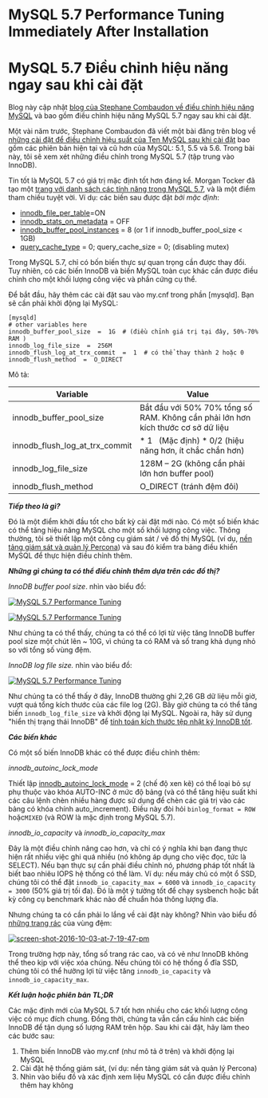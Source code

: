 # MySQL 5.7 Performance Tuning Immediately After Installation
# MySQL 5.7 Điều chỉnh hiệu năng ngay sau khi cài đặt

Blog này cập nhật [blog của Stephane Combaudon về điều chỉnh hiệu năng MySQL](https://www.percona.com/blog/2014/01/28/10-mysql-performance-tuning-settings-after-installation/) và bao gồm điều chỉnh hiệu năng MySQL 5.7 ngay sau khi cài đặt.

Một vài năm trước, Stephane Combaudon đã viết một bài đăng trên blog về [những cài đặt để điều chỉnh hiệu suất của Ten MySQL sau khi cài đặt](https://www.percona.com/blog/2014/01/28/10-mysql-performance-tuning-settings-after-installation/) bao gồm các phiên bản hiện tại và cũ hơn của MySQL: 5.1, 5.5 và 5.6. Trong bài này, tôi sẽ xem xét những điều chỉnh trong MySQL 5.7 (tập trung vào InnoDB).

Tin tốt là MySQL 5.7 có giá trị mặc định tốt hơn đáng kể. Morgan Tocker đã tạo một [trang với danh sách các tính năng trong MySQL 5.7](http://www.thecompletelistoffeatures.com/), và là một điểm tham chiếu tuyệt vời. Ví dụ: các biến sau được đặt _bởi mặc định_:

*   [innodb\_file\_per_table](http://dev.mysql.com/doc/refman/5.7/en/innodb-parameters.html#sysvar_innodb_file_per_table)=ON
*   [innodb\_stats\_on_metadata](https://www.percona.com/blog/2013/12/03/innodb_stats_on_metadata-slow-queries-information_schema/) = OFF
*   [innodb\_buffer\_pool_instances](http://dev.mysql.com/doc/refman/5.7/en/innodb-parameters.html#sysvar_innodb_buffer_pool_instances) = 8 (or 1 if innodb\_buffer\_pool_size < 1GB)
*   [query\_cache\_type](https://www.percona.com/blog/2015/01/02/the-mysql-query-cache-how-it-works-and-workload-impacts-both-good-and-bad/) = 0; query\_cache\_size = 0; (disabling mutex)

Trong MySQL 5.7, chỉ có bốn biến thực sự quan trọng cần được thay đổi. Tuy nhiên, có các biến InnoDB và biến MySQL toàn cục khác cần được điều chỉnh cho một khối lượng công việc và phần cứng cụ thể.

Để bắt đầu, hãy thêm các cài đặt sau vào my.cnf trong phần \[mysqld\]. Bạn sẽ cần phải khởi động lại MySQL:

```
[mysqld]
# other variables here
innodb_buffer_pool_size  =  1G  # (điều chỉnh giá trị tại đây, 50%-70% RAM )
innodb_log_file_size  =  256M
innodb_flush_log_at_trx_commit  =  1  # có thể thay thành 2 hoặc 0
innodb_flush_method  =  O_DIRECT
```

Mô tả:

|**Variable** | **Value**|
|---|---|
| innodb\_buffer\_pool_size | Bắt đầu với 50% 70% tổng số RAM. Không cần phải lớn hơn kích thước cơ sở dữ liệu |
|innodb\_flush\_log\_at\_trx_commit | *   1   (Mặc định) *   0/2 (hiệu năng hơn, ít chắc chắn hơn)|
| innodb\_log\_file_size | 128M – 2G (không cần phải lớn hơn buffer pool) |
| innodb\_flush\_method | O_DIRECT (tránh đệm đôi)|


_**Tiếp theo là gì?**_

Đó là một điểm khởi đầu tốt cho bất kỳ cài đặt mới nào. Có một số biến khác có thể tăng hiệu năng MySQL cho một số khối lượng công việc. Thông thường, tôi sẽ thiết lập một công cụ giám sát / vẽ đồ thị MySQL (ví dụ, [nền tảng giám sát và quản lý Percona](http://pmmdemo.percona.com)) và sau đó kiểm tra bảng điều khiển MySQL để thực hiện điều chỉnh thêm.

_**Những gì chúng ta có thể điều chỉnh thêm dựa trên các đồ thị?**_

_InnoDB buffer pool size_. nhìn vào biểu đồ:

[![MySQL 5.7 Performance Tuning](https://www.percona.com/blog/wp-content/uploads/2016/10/Screen-Shot-2016-10-03-at-12.49.22-PM.png)](https://www.percona.com/blog/wp-content/uploads/2016/10/Screen-Shot-2016-10-03-at-12.49.22-PM.png)

[![MySQL 5.7 Performance Tuning](https://www.percona.com/blog/wp-content/uploads/2016/10/Screen-Shot-2016-10-03-at-12.48.13-PM.png)](https://www.percona.com/blog/wp-content/uploads/2016/10/Screen-Shot-2016-10-03-at-12.48.13-PM.png)

Như chúng ta có thể thấy, chúng ta có thể có lợi từ việc tăng InnoDB buffer pool size một chút lên ~ 10G, vì chúng ta có RAM và số trang khả dụng nhỏ so với tổng số vùng đệm.

_InnoDB log file size._ nhìn vào biểu đồ:

[![MySQL 5.7 Performance Tuning](https://www.percona.com/blog/wp-content/uploads/2016/10/Screen-Shot-2016-10-03-at-12.43.52-PM.png)](https://www.percona.com/blog/wp-content/uploads/2016/10/Screen-Shot-2016-10-03-at-12.43.52-PM.png)

Như chúng ta có thể thấy ở đây, InnoDB thường ghi 2,26 GB dữ liệu mỗi giờ, vượt quá tổng kích thước của các file log (2G). Bây giờ chúng ta có thể tăng biến `innodb_log_file_size` và khởi động lại MySQL. Ngoài ra, hãy sử dụng "hiển thị trạng thái InnoDB" để [tính toán kích thước tệp nhật ký InnoDB tốt](https://www.percona.com/blog/2008/11/21/how-to-calculate-a-good-innodb-log-file-size/).


_**Các biến khác**_

Có một số biến InnoDB khác có thể được điều chỉnh thêm:

_innodb\_autoinc\_lock_mode_


Thiết lập [innodb\_autoinc\_lock_mode](http://dev.mysql.com/doc/refman/5.7/en/innodb-auto-increment-handling.html) = 2 (chế độ xen kẽ) có thể loại bỏ sự phụ thuộc vào khóa AUTO-INC ở mức độ bảng (và có thể tăng hiệu suất khi các câu lệnh chèn nhiều hàng được sử dụng để chèn các giá trị vào các bảng có khóa chính auto_increment). Điều này đòi hỏi `binlog_format = ROW` hoặc`MIXED` (và ROW là mặc định trong MySQL 5.7).

_innodb\_io\_capacity_ và _innodb\_io\_capacity_max_

Đây là một điều chỉnh nâng cao hơn, và chỉ có ý nghĩa khi bạn đang thực hiện rất nhiều việc ghi quá nhiều (nó không áp dụng cho việc đọc, tức là SELECT). Nếu bạn thực sự cần phải điều chỉnh nó, phương pháp tốt nhất là biết bao nhiêu IOPS hệ thống có thể làm. Ví dụ: nếu máy chủ có một ổ SSD, chúng tôi có thể đặt `innodb_io_capacity_max = 6000` và `innodb_io_capacity = 3000` (50% giá trị tối đa). Đó là một ý tưởng tốt để chạy sysbench hoặc bất kỳ công cụ benchmark khác nào để chuẩn hóa thông lượng đĩa.

Nhưng chúng ta có cần phải lo lắng về cài đặt này không? Nhìn vào biểu đồ [những trang rác](http://dev.mysql.com/doc/refman/5.7/en/glossary.html#glos_dirty_page) của vùng đệm:

[![screen-shot-2016-10-03-at-7-19-47-pm](https://www.percona.com/blog/wp-content/uploads/2016/10/Screen-Shot-2016-10-03-at-7.19.47-PM.png)](https://www.percona.com/blog/wp-content/uploads/2016/10/Screen-Shot-2016-10-03-at-7.19.47-PM.png)

Trong trường hợp này, tổng số trang rác cao, và có vẻ như InnoDB không thể theo kịp với việc xóa chúng. Nếu chúng tôi có hệ thống ổ đĩa SSD, chúng tôi có thể hưởng lợi từ việc tăng `innodb_io_capacity` và `innodb_io_capacity_max`.

_**Kết luận hoặc phiên bản TL;DR**_

Các mặc định mới của MySQL 5.7 tốt hơn nhiều cho các khối lượng công việc có mục đích chung. Đồng thời, chúng ta vẫn cần cấu hình các biến InnoDB để tận dụng số lượng RAM trên hộp. Sau khi cài đặt, hãy làm theo các bước sau:

1.  Thêm biến InnoDB vào my.cnf (như mô tả ở trên) và khởi động lại MySQL
2.  Cài đặt hệ thống giám sát, (ví dụ: nền tảng giám sát và quản lý Percona)
3.  Nhìn vào biểu đồ và xác định xem liệu MySQL có cần được điều chỉnh thêm hay không

